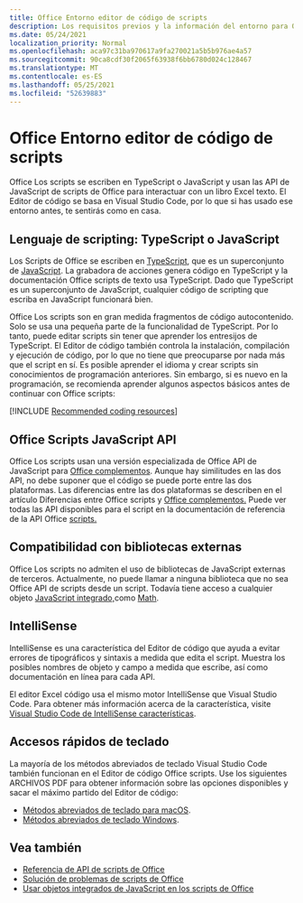 ```yaml
---
title: Office Entorno editor de código de scripts
description: Los requisitos previos y la información del entorno para Office scripts en Excel en la Web.
ms.date: 05/24/2021
localization_priority: Normal
ms.openlocfilehash: aca97c31ba970617a9fa270021a5b5b976ae4a57
ms.sourcegitcommit: 90ca8cdf30f2065f63938f6bb6780d024c128467
ms.translationtype: MT
ms.contentlocale: es-ES
ms.lasthandoff: 05/25/2021
ms.locfileid: "52639883"
---
```

# <a name="office-scripts-code-editor-environment"></a>Office Entorno editor de código de scripts

Office Los scripts se escriben en TypeScript o JavaScript y usan las API de JavaScript de scripts de Office para interactuar con un libro Excel texto. El Editor de código se basa en Visual Studio Code, por lo que si has usado ese entorno antes, te sentirás como en casa.

## <a name="scripting-language-typescript-or-javascript"></a>Lenguaje de scripting: TypeScript o JavaScript

Los Scripts de Office se escriben en [TypeScript](https://www.typescriptlang.org/docs/home.html), que es un superconjunto de [JavaScript](https://developer.mozilla.org/docs/Web/JavaScript). La grabadora de acciones genera código en TypeScript y la documentación Office scripts de texto usa TypeScript. Dado que TypeScript es un superconjunto de JavaScript, cualquier código de scripting que escriba en JavaScript funcionará bien.

Office Los scripts son en gran medida fragmentos de código autocontenido. Solo se usa una pequeña parte de la funcionalidad de TypeScript. Por lo tanto, puede editar scripts sin tener que aprender los entresijos de TypeScript. El Editor de código también controla la instalación, compilación y ejecución de código, por lo que no tiene que preocuparse por nada más que el script en sí. Es posible aprender el idioma y crear scripts sin conocimientos de programación anteriores. Sin embargo, si es nuevo en la programación, se recomienda aprender algunos aspectos básicos antes de continuar con Office scripts:

[!INCLUDE [Recommended coding resources](../includes/coding-basics-references.md)]

## <a name="office-scripts-javascript-api"></a>Office Scripts JavaScript API

Office Los scripts usan una versión especializada de Office API de JavaScript para [Office complementos](/office/dev/add-ins/overview/index). Aunque hay similitudes en las dos API, no debe suponer que el código se puede porte entre las dos plataformas. Las diferencias entre las dos plataformas se describen en el artículo Diferencias entre Office scripts y [Office complementos.](../resources/add-ins-differences.md#apis) Puede ver todas las API disponibles para el script en la documentación de referencia de la API Office [scripts.](/javascript/api/office-scripts/overview)

## <a name="external-library-support"></a>Compatibilidad con bibliotecas externas

Office Los scripts no admiten el uso de bibliotecas de JavaScript externas de terceros. Actualmente, no puede llamar a ninguna biblioteca que no sea Office API de scripts desde un script. Todavía tiene acceso a cualquier objeto [JavaScript integrado,](../develop/javascript-objects.md)como [Math](https://developer.mozilla.org/docs/Web/JavaScript/Reference/Global_Objects/Math).

## <a name="intellisense"></a>IntelliSense

IntelliSense es una característica del Editor de código que ayuda a evitar errores de tipográficos y sintaxis a medida que edita el script. Muestra los posibles nombres de objeto y campo a medida que escribe, así como documentación en línea para cada API.

El editor Excel código usa el mismo motor IntelliSense que Visual Studio Code. Para obtener más información acerca de la característica, visite [Visual Studio Code de IntelliSense características](https://code.visualstudio.com/docs/editor/intellisense#_intellisense-features).

## <a name="keyboard-shortcuts"></a>Accesos rápidos de teclado

La mayoría de los métodos abreviados de teclado Visual Studio Code también funcionan en el Editor de código Office scripts. Use los siguientes ARCHIVOS PDF para obtener información sobre las opciones disponibles y sacar el máximo partido del Editor de código:

- [Métodos abreviados de teclado para macOS](https://code.visualstudio.com/shortcuts/keyboard-shortcuts-macos.pdf).
- [Métodos abreviados de teclado Windows](https://code.visualstudio.com/shortcuts/keyboard-shortcuts-windows.pdf).

## <a name="see-also"></a>Vea también

- [Referencia de API de scripts de Office](/javascript/api/office-scripts/overview)
- [Solución de problemas de scripts de Office](../testing/troubleshooting.md)
- [Usar objetos integrados de JavaScript en los scripts de Office](../develop/javascript-objects.md)
